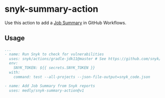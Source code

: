 # snyk-summary-action

Use this action to add a [Job Summary](https://github.blog/2022-05-09-supercharging-github-actions-with-job-summaries/) in GitHub Workflows.

## Usage

```yaml
...
- name: Run Snyk to check for vulnerabilities
  uses: snyk/actions/gradle-jdk11@master # See https://github.com/snyk/actions for other supported build tools/languages
  env:
    SNYK_TOKEN: ${{ secrets.SNYK_TOKEN }}
  with:
    command: test --all-projects --json-file-output=snyk_code.json

- name: Add Job Summary from Snyk reports
  uses: medly/snyk-summary-action@v1
```
